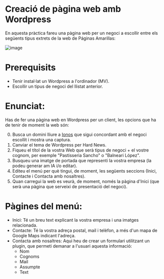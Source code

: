 # Creació de pàgina web amb Wordpress

En aquesta pràctica fareu una pàgina web per un negoci a escollir entre els següents tipus extrets de la web de Páginas Amarillas:

![image](https://github.com/XaSaFa/MP08-23-24/assets/110727546/7d17e1b3-a2d7-4f97-927b-1c321e3aafd8)

# Prerequisits

- Tenir instal·lat un Wordpress a l'ordinador (MV).
- Escollir un tipus de negoci del llistat anterior.

# Enunciat:

Has de fer una pàgina web en Wordpress per un client, les opcions que ha de tenir de moment la web són:

0. Busca un domini lliure a [Ionos](https://www.ionos.es/) que sigui concordant amb el negoci escollit i mostra una captura.
1. Canviar el tema de Wordpress per Hard News.
2. Fiqueu el títol de la vostra Web que serà tipus de negoci + el vostre cognom, per exemple "Pastisseria Sancho" o "Balneari López".
3. Busqueu una imatge de portada que representi la vostra empresa (la podeu generar am IA i/o editar).
4. Editeu el menú per què tingui, de moment, les següents seccions (Inici, Contacte i Contacta amb nosaltres).
5. Quan carregui la web es veurà, de moment, només la pàgina d'Inici (que serà una pàgina que serveixi de presentació del negoci).

# Pàgines del menú:

- Inici: Té un breu text explicant la vostra empresa i una imatges relacionada.
- Contacte: Té la vostra adreça postal, mail i telèfon, a més d'un mapa de Google Maps indicant l'adreça.
- Contacta amb nosaltres: Aqui heu de crear un formulari utilitzant un plugin, que permeti demanar a l'usuari aquesta informació:
  - Nom
  - Cognoms
  - Mail
  - Assumpte
  - Text
    

